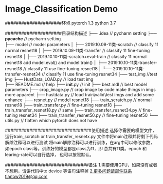 Image_Classification Demo
===============================


#####################环境
pytorch  1.3
python 3.7


#####################目录结构描述
├── .idea                        // pycharm setting
├── __pycache__                  // pycharm setting                  
├── model                        // model parameters
│   ├── 2019.10.09-11类-scratch               // classify 11 normal resnet18
│   ├── 2019.10.09-11类-transfer         // classify 11 fine-tuning resnet18
│   ├── 2019.10.10-11类-scratch+eval-train          // classify 11 normal resnet18 add model.eval() and model.train()
│   ├── 2019.10.10-11类-transfer-resnet18       // classify 11 use fine-tuning resnet18 
│   └── 2019.10.10-11类-transfer-resnet34        // classify 11 use fine-tuning resnet34
├── test_img                                    //test img 
├── HustData_LOAD.py                      // load test img          
├── README.md                             // help 
├── __init__.py                      // init 
├── best.mdl                         // best model parameters 
├── crop_image.py                    // crop image by code make things in imgs more apparent 
├── hustdata.py                      // load train\valid\test imgs and add some enhance
├── resnet.py           //          model resnet18 
├── train_scratch.py   // normal resnet18
├── train_transfer.py  // fine-tuning resnet18 
├── train_transfer_resnet18.py        // same 
├── train_transfer_resnet34.py                     // fine-tuning resnet34
├── train_transfer_resnet50.py        // fine-tuning resnet50 
└── utils.py             // flatten which pytorch does not have 

################################使用描述
选择你需要的模型文件，运行train_scratch or train_transfer_resnetx.py 
文件中将main注释并将剩下代码解除注释可以进行测试
将main解除注释可以进行训练，在arg中可以修改参数，
如epoch class等，训练好的模型都是class为11，即
总共有11类。epoch 和 learing-rate可以自行选择，
也可以按照默认。

###############################备注
1.需要使用GPU，如果没有或者不想用，请讲代码中to device 等语句注释掉
2.更多问题请邮件联系tianbw2019@qq.com